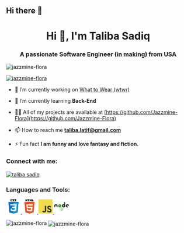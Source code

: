 ## Hi there 👋

<h1 align="center">Hi 👋, I'm Taliba Sadiq</h1>
<h3 align="center">A passionate Software Engineer (in making) from USA</h3>

<p align="left"> <img src="https://komarev.com/ghpvc/?username=jazzmine-flora&label=Profile%20views&color=0e75b6&style=flat" alt="jazzmine-flora" /> </p>

<p align="left"> <a href="https://github.com/ryo-ma/github-profile-trophy"><img src="https://github-profile-trophy.vercel.app/?username=jazzmine-flora" alt="jazzmine-flora" /></a> </p>

- 🔭 I’m currently working on [What to Wear (wtwr)](https://github.com/Jazzmine-Flora/se_project_react)

- 🌱 I’m currently learning **Back-End**

- 👨‍💻 All of my projects are available at [https://github.com/Jazzmine-Flora](https://github.com/Jazzmine-Flora)

- 📫 How to reach me **taliba.latif@gmail.com**

- ⚡ Fun fact **I am funny and love fantasy and fiction.**

<h3 align="left">Connect with me:</h3>
<p align="left">
<a href="[www.linkedin.com/in/taliba-sadiq](https://www.linkedin.com/in/taliba-sadiq/)" target="blank"><img align="center" src="https://raw.githubusercontent.com/rahuldkjain/github-profile-readme-generator/master/src/images/icons/Social/linked-in-alt.svg" alt="taliba sadiq" height="30" width="40" /></a>

</p>

<h3 align="left">Languages and Tools:</h3>
<p align="left"> <a href="https://www.w3schools.com/css/" target="_blank" rel="noreferrer"> <img src="https://raw.githubusercontent.com/devicons/devicon/master/icons/css3/css3-original-wordmark.svg" alt="css3" width="40" height="40"/> </a> <a href="https://www.w3.org/html/" target="_blank" rel="noreferrer"> <img src="https://raw.githubusercontent.com/devicons/devicon/master/icons/html5/html5-original-wordmark.svg" alt="html5" width="40" height="40"/> </a> <a href="https://developer.mozilla.org/en-US/docs/Web/JavaScript" target="_blank" rel="noreferrer"> <img src="https://raw.githubusercontent.com/devicons/devicon/master/icons/javascript/javascript-original.svg" alt="javascript" width="40" height="40"/> </a> <a href="https://nodejs.org" target="_blank" rel="noreferrer"> <img src="https://raw.githubusercontent.com/devicons/devicon/master/icons/nodejs/nodejs-original-wordmark.svg" alt="nodejs" width="40" height="40"/> </a> </p>

<p><img align="left" src="https://github-readme-stats.vercel.app/api/top-langs?username=jazzmine-flora&show_icons=true&locale=en&layout=compact" alt="jazzmine-flora" /></p>

<p>&nbsp;<img align="center" src="https://github-readme-stats.vercel.app/api?username=jazzmine-flora&show_icons=true&locale=en" alt="jazzmine-flora" /></p>

<!--
**Jazzmine-Flora/Jazzmine-Flora** is a ✨ _special_ ✨ repository because its `README.md` (this file) appears on your GitHub profile.

Here are some ideas to get you started:

- 🔭 I’m currently working on ...
- 🌱 I’m currently learning ...
- 👯 I’m looking to collaborate on ...
- 🤔 I’m looking for help with ...
- 💬 Ask me about ...
- 📫 How to reach me: ...
- 😄 Pronouns: ...
- ⚡ Fun fact: ...
-->
